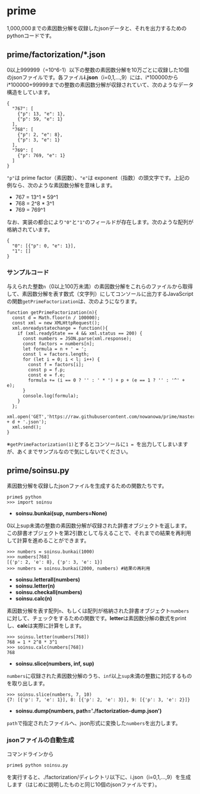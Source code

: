 # prime

1,000,000までの素因数分解を収録したjsonデータと、それを出力するためのpythonコードです。


## prime/factorization/*.json

0以上999999（=10^6-1）以下の整数の素因数分解を10万ごとに収録した10個のjsonファイルです。各ファイル**i.json**（i=0,1,…,9）には、i\*100000からi\*100000+99999までの整数の素因数分解が収録されていて、次のようなデータ構造をしています。

    {
      "767": [
        {"p": 13, "e": 1},
        {"p": 59, "e": 1}
      ],
      "768": [
        {"p": 2, "e": 8},
        {"p": 3, "e": 1}
      ],
      "769": [
        {"p": 769, "e": 1}
      ]
    }

`"p"`は prime factor（素因数）、`"e"`は exponent（指数）の頭文字です。上記の例なら、次のような素因数分解を意味します。

- 767 = 13^1 * 59^1
- 768 = 2^8 * 3^1
- 769 = 769^1

なお、実装の都合により`"0"`と`"1"`のフィールドが存在します。次のような配列が格納されています。

    {
      "0": [{"p": 0, "e": 1}],
      "1": []
    }


### サンプルコード

与えられた整数`n`（0以上100万未満）の素因数分解をこれらのファイルから取得して、素因数分解を表す数式（文字列）にしてコンソールに出力するJavaScriptの関数`getPrimeFactorization`は、次のようになります。

    function getPrimeFactorization(n){
      const d = Math.floor(n / 100000);
      const xml = new XMLHttpRequest();
      xml.onreadystatechange = function(){
        if (xml.readyState == 4 && xml.status == 200) {
          const numbers = JSON.parse(xml.response);
          const factors = numbers[n];
          let formula = n + ' = ';
          const l = factors.length;
          for (let i = 0; i < l; i++) {
            const f = factors[i];
            const p = f.p;
            const e = f.e;
            formula += (i == 0 ? '' : ' * ') + p + (e == 1 ? '' : '^' + e);
          }
          console.log(formula);
        }
      };
      xml.open('GET','https://raw.githubusercontent.com/nowanowa/prime/master/factorization/' + d + '.json');
      xml.send();
    }

※`getPrimeFactorization(1)`とするとコンソールに`1 = `を出力してしまいますが、あくまでサンプルなので気にしないでください。


## prime/soinsu.py

素因数分解を収録したjsonファイルを生成するための関数たちです。

    prime$ python
    >>> import soinsu

- **soinsu.bunkai(sup, numbers=None)**

0以上sup未満の整数の素因数分解が収録された辞書オブジェクトを返します。この辞書オブジェクトを第2引数として与えることで、それまでの結果を再利用して計算を進めることができます。

    >>> numbers = soinsu.bunkai(1000)
    >>> numbers[768]
    [{'p': 2, 'e': 8}, {'p': 3, 'e': 1}]
    >>> numbers = soinsu.bunkai(2000, numbers) #結果の再利用

- **soinsu.letterall(numbers)**
- **soinsu.letter(n)**
- **soinsu.checkall(numbers)**
- **soinsu.calc(n)**

素因数分解を表す配列`n`、もしくは配列が格納された辞書オブジェクト`numbers`に対して、チェックをするための関数です。**letter**は素因数分解の数式をprintし、**calc**は実際に計算をします。

    >>> soinsu.letter(numbers[768])
    768 = 1 * 2^8 * 3^1
    >>> soinsu.calc(numbers[768])
    768

- **soinsu.slice(numbers, inf, sup)**

`numbers`に収録された素因数分解のうち、`inf`以上`sup`未満の整数に対応するものを取り出します。

    >>> soinsu.slice(numbers, 7, 10)
    {7: [{'p': 7, 'e': 1}], 8: [{'p': 2, 'e': 3}], 9: [{'p': 3, 'e': 2}]}

- **soinsu.dump(numbers, path='./factorization-dump.json')**

`path`で指定されたファイルへ、json形式に変換した`numbers`を出力します。


### jsonファイルの自動生成

コマンドラインから

    prime$ python soinsu.py

を実行すると、./factorization/ディレクトリ以下に、i.json（i=0,1,…,9）を生成します（はじめに説明したものと同じ10個のjsonファイルです）。


